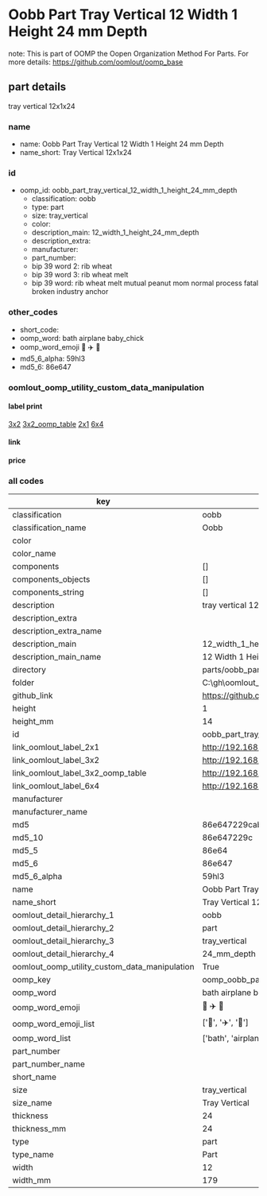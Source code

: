 # Oobb Part Tray Vertical 12 Width 1 Height 24 mm Depth  

note: This is part of OOMP the Oopen Organization Method For Parts. For more details: https://github.com/oomlout/oomp_base

##  part details
  



tray vertical 12x1x24



### name
* name: Oobb Part Tray Vertical 12 Width 1 Height 24 mm Depth
* name_short: Tray Vertical 12x1x24 
### id
* oomp_id: oobb_part_tray_vertical_12_width_1_height_24_mm_depth
  * classification: oobb
  * type: part
  * size: tray_vertical
  * color: 
  * description_main: 12_width_1_height_24_mm_depth
  * description_extra: 
  * manufacturer: 
  * part_number: 
  * bip 39 word 2: rib wheat
  * bip 39 word 3: rib wheat melt
  * bip 39 word: rib wheat melt mutual peanut mom normal process fatal broken industry anchor

### other_codes
* short_code: 
* oomp_word: bath airplane baby_chick
* oomp_word_emoji :bath: :airplane: :baby_chick:
* md5_6_alpha: 59hl3
* md5_6: 86e647






### oomlout_oomp_utility_custom_data_manipulation
#### label print
[3x2](http://192.168.1.245:1112/?label=oomp%2059hl3)
[3x2_oomp_table](http://192.168.1.108:1112/?label=oomp%2059hl3)
[2x1](http://192.168.1.242:1112/?label=oomp%2059hl3)
[6x4](http://192.168.1.55:1112/?label=oomp%2059hl3)    

#### link

                              

#### price







### all codes 
| key | value |  
| --- | --- |  
| classification | oobb |  
| classification_name | Oobb |  
| color |  |  
| color_name |  |  
| components | [] |  
| components_objects | [] |  
| components_string | [] |  
| description | tray vertical 12x1x24 |  
| description_extra |  |  
| description_extra_name |  |  
| description_main | 12_width_1_height_24_mm_depth |  
| description_main_name | 12 Width 1 Height 24 mm Depth |  
| directory | parts/oobb_part_tray_vertical_12_width_1_height_24_mm_depth |  
| folder | C:\gh\oomlout_oobb_version_4_generated_parts\parts\oobb_part_tray_vertical_12_width_1_height_24_mm_depth |  
| github_link | https://github.com/oomlout/oomlout_oomp_part_src/tree/main/parts/oobb_part_tray_vertical_12_width_1_height_24_mm_depth |  
| height | 1 |  
| height_mm | 14 |  
| id | oobb_part_tray_vertical_12_width_1_height_24_mm_depth |  
| link_oomlout_label_2x1 | http://192.168.1.242:1112/?label=oomp%2059hl3 |  
| link_oomlout_label_3x2 | http://192.168.1.245:1112/?label=oomp%2059hl3 |  
| link_oomlout_label_3x2_oomp_table | http://192.168.1.108:1112/?label=oomp%2059hl3 |  
| link_oomlout_label_6x4 | http://192.168.1.55:1112/?label=oomp%2059hl3 |  
| manufacturer |  |  
| manufacturer_name |  |  
| md5 | 86e647229cab92c63b50f923157e7dc7 |  
| md5_10 | 86e647229c |  
| md5_5 | 86e64 |  
| md5_6 | 86e647 |  
| md5_6_alpha | 59hl3 |  
| name | Oobb Part Tray Vertical 12 Width 1 Height 24 mm Depth |  
| name_short | Tray Vertical 12x1x24  |  
| oomlout_detail_hierarchy_1 | oobb |  
| oomlout_detail_hierarchy_2 | part |  
| oomlout_detail_hierarchy_3 | tray_vertical |  
| oomlout_detail_hierarchy_4 | 24_mm_depth |  
| oomlout_oomp_utility_custom_data_manipulation | True |  
| oomp_key | oomp_oobb_part_tray_vertical_12_width_1_height_24_mm_depth |  
| oomp_word | bath airplane baby_chick |  
| oomp_word_emoji | :bath: :airplane: :baby_chick: |  
| oomp_word_emoji_list | [':bath:', ':airplane:', ':baby_chick:'] |  
| oomp_word_list | ['bath', 'airplane', 'baby_chick'] |  
| part_number |  |  
| part_number_name |  |  
| short_name |  |  
| size | tray_vertical |  
| size_name | Tray Vertical |  
| thickness | 24 |  
| thickness_mm | 24 |  
| type | part |  
| type_name | Part |  
| width | 12 |  
| width_mm | 179 |  
